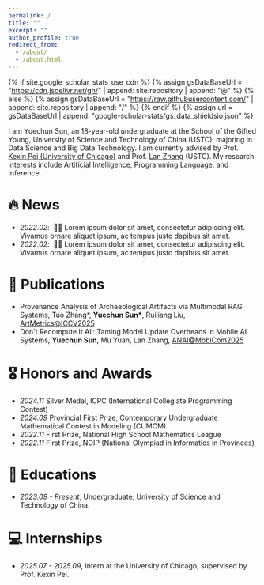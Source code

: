 ```yaml
---
permalink: /
title: ""
excerpt: ""
author_profile: true
redirect_from: 
  - /about/
  - /about.html
---
```


{% if site.google_scholar_stats_use_cdn %}
{% assign gsDataBaseUrl = "https://cdn.jsdelivr.net/gh/" | append: site.repository | append: "@" %}
{% else %}
{% assign gsDataBaseUrl = "https://raw.githubusercontent.com/" | append: site.repository | append: "/" %}
{% endif %}
{% assign url = gsDataBaseUrl | append: "google-scholar-stats/gs_data_shieldsio.json" %}

<span class='anchor' id='about-me'></span>

I am Yuechun Sun, an 18-year-old undergraduate at the School of the Gifted Young, University of Science and Technology of China (USTC), majoring in Data Science and Big Data Technology. I am currently advised by Prof. <a href='https://sites.google.com/site/kexinpeisite/'>Kexin Pei (University of Chicago)</a> and Prof. <a href='https://cs.ustc.edu.cn/2020/0706/c23235a460088/page.htm'>Lan Zhang</a> (USTC). My research interests include Artificial Intelligence, Programming Language, and Inference.


<!-- My research interest includes neural machine translation and computer vision. I have published more than 100 papers at the top international AI conferences with total <a href='https://scholar.google.com/citations?user=DhtAFkwAAAAJ'>google scholar citations <strong><span id='total_cit'>260000+</span></strong></a> (You can also use google scholar badge <a href='https://scholar.google.com/citations?user=DhtAFkwAAAAJ'><img src="https://img.shields.io/endpoint?url={{ url | url_encode }}&logo=Google%20Scholar&labelColor=f6f6f6&color=9cf&style=flat&label=citations"></a>). -->


# 🔥 News
- *2022.02*: &nbsp;🎉🎉 Lorem ipsum dolor sit amet, consectetur adipiscing elit. Vivamus ornare aliquet ipsum, ac tempus justo dapibus sit amet. 
- *2022.02*: &nbsp;🎉🎉 Lorem ipsum dolor sit amet, consectetur adipiscing elit. Vivamus ornare aliquet ipsum, ac tempus justo dapibus sit amet. 

# 📝 Publications 

- Provenance Analysis of Archaeological Artifacts via Multimodal RAG Systems, Tuo Zhang\*, **Yuechun Sun\***, Ruiliang Liu, [ArtMetrics@ICCV2025](https://theartmetrics.github.io/2025/)
- Don't Recompute It All: Taming Model Update Overheads in Mobile AI Systems, **Yuechun Sun**, Mu Yuan, Lan Zhang, [ANAI@MobiCom2025](https://anai.cuhkaiot.com/2025/index.html)


# 🎖 Honors and Awards
- *2024.11* Silver Medal, ICPC (International Collegiate Programming Contest)
- *2024.09* Provincial First Prize, Contemporary Undergraduate Mathematical Contest in Modeling (CUMCM)
- *2022.11* First Prize, National High School Mathematics League
- *2022.11* First Prize, NOIP (National Olympiad in Informatics in Provinces)

# 📖 Educations
- *2023.09 - Present*, Undergraduate, University of Science and Technology of China.

# 💻 Internships
- *2025.07 - 2025.09*, Intern at the University of Chicago, supervised by Prof. Kexin Pei.